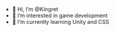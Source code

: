 - 👋 Hi, I’m @Kingret
- 👀 I’m interested in game development
- 🌱 I’m currently learning Unity and CSS
<!---
Kingret/Kingret is a ✨ special ✨ repository because its `README.md` (this file) appears on your GitHub profile.
You can click the Preview link to take a look at your changes.
--->

